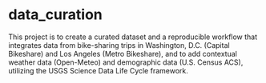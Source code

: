 # data_curation
This project is to create a curated dataset and a reproducible workflow that integrates data from bike-sharing trips in Washington, D.C. (Capital Bikeshare) and Los Angeles (Metro Bikeshare), and to add contextual weather data (Open-Meteo) and demographic data (U.S. Census ACS), utilizing the USGS Science Data Life Cycle framework.
